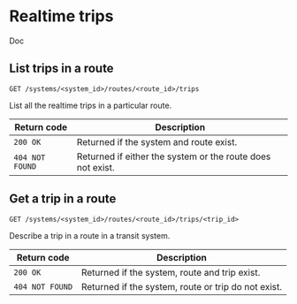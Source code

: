 
# Realtime trips


Doc

## List trips in a route

`GET /systems/<system_id>/routes/<route_id>/trips`


List all the realtime trips in a particular route.

Return code     | Description
----------------|-------------
`200 OK`        | Returned if the system and route exist.
`404 NOT FOUND` | Returned if either the system or the route does not exist.

## Get a trip in a route

`GET /systems/<system_id>/routes/<route_id>/trips/<trip_id>`


Describe a trip in a route in a transit system.

Return code         | Description
--------------------|-------------
`200 OK`            | Returned if the system, route and trip exist.
`404 NOT FOUND`     | Returned if the system, route or trip do not exist.
